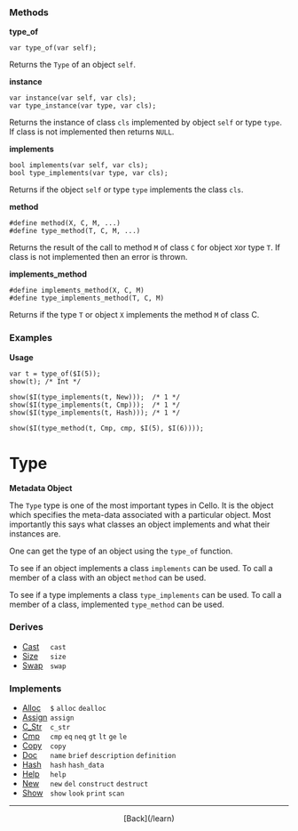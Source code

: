   <div class="row">
  <div class="col-xs-6 col-md-6">

### Methods

__type_of__

    var type_of(var self);

Returns the `Type` of an object `self`.

__instance__

    var instance(var self, var cls);
    var type_instance(var type, var cls);

Returns the instance of class `cls` implemented by object `self` or type `type`. If class is not implemented then returns `NULL`.

__implements__

    bool implements(var self, var cls);
    bool type_implements(var type, var cls);

Returns if the object `self` or type `type` implements the class `cls`.

__method__

    #define method(X, C, M, ...)
    #define type_method(T, C, M, ...)

Returns the result of the call to method `M` of class `C` for object `X`or type `T`. If class is not implemented then an error is thrown.

__implements_method__

    #define implements_method(X, C, M)
    #define type_implements_method(T, C, M)

Returns if the type `T` or object `X` implements the method `M` of class C.

### Examples

__Usage__

    var t = type_of($I(5));
    show(t); /* Int */
    
    show($I(type_implements(t, New)));  /* 1 */
    show($I(type_implements(t, Cmp)));  /* 1 */
    show($I(type_implements(t, Hash))); /* 1 */
    
    show($I(type_method(t, Cmp, cmp, $I(5), $I(6))));
    



  </div>
  <div class="col-xs-6 col-md-6">

# Type
__Metadata Object__

The `Type` type is one of the most important types in Cello. It is the object which specifies the meta-data associated with a particular object. Most importantly this says what classes an object implements and what their instances are.

One can get the type of an object using the `type_of` function.

To see if an object implements a class `implements` can be used. To call a member of a class with an object `method` can be used.

To see if a type implements a class `type_implements` can be used. To call a member of a class, implemented `type_method` can be used.

### Derives

* <span style="width:50px; float:left;">[Cast](/learn/cast)</span>`cast` 
* <span style="width:50px; float:left;">[Size](/learn/size)</span>`size` 
* <span style="width:50px; float:left;">[Swap](/learn/swap)</span>`swap` 
### Implements

* <span style="width:50px; float:left;">[Alloc](/learn/alloc)</span>`$` `alloc` `dealloc` 
* <span style="width:50px; float:left;">[Assign](/learn/assign)</span>`assign` 
* <span style="width:50px; float:left;">[C_Str](/learn/c_str)</span>`c_str` 
* <span style="width:50px; float:left;">[Cmp](/learn/cmp)</span>`cmp` `eq` `neq` `gt` `lt` `ge` `le` 
* <span style="width:50px; float:left;">[Copy](/learn/copy)</span>`copy` 
* <span style="width:50px; float:left;">[Doc](/learn/doc)</span>`name` `brief` `description` `definition` 
* <span style="width:50px; float:left;">[Hash](/learn/hash)</span>`hash` `hash_data` 
* <span style="width:50px; float:left;">[Help](/learn/help)</span>`help` 
* <span style="width:50px; float:left;">[New](/learn/new)</span>`new` `del` `construct` `destruct` 
* <span style="width:50px; float:left;">[Show](/learn/show)</span>`show` `look` `print` `scan` 

* * *

  <p style="text-align:center;">
[Back](/learn)
  </p>

  </div>
  </div>

